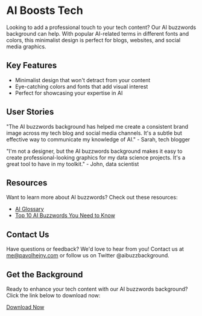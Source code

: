 <!--font:Roboto-->

# AI Boosts Tech

Looking to add a professional touch to your tech content? Our AI buzzwords background can help. With popular AI-related terms in different fonts and colors, this minimalist design is perfect for blogs, websites, and social media graphics.

## Key Features

-   Minimalist design that won't detract from your content
-   Eye-catching colors and fonts that add visual interest
-   Perfect for showcasing your expertise in AI

## User Stories

"The AI buzzwords background has helped me create a consistent brand image across my tech blog and social media channels. It's a subtle but effective way to communicate my knowledge of AI." - Sarah, tech blogger

"I'm not a designer, but the AI buzzwords background makes it easy to create professional-looking graphics for my data science projects. It's a great tool to have in my toolkit." - John, data scientist

## Resources

Want to learn more about AI buzzwords? Check out these resources:

-   [AI Glossary](#)
-   [Top 10 AI Buzzwords You Need to Know](#)

## Contact Us

Have questions or feedback? We'd love to hear from you! Contact us at me@pavolhejny.com or follow us on Twitter @aibuzzbackground.

## Get the Background

Ready to enhance your tech content with our AI buzzwords background? Click the link below to download now:

[Download Now](#)

<!--

Write me content for website with wallpaper which alt text is:

"A minimalist design featuring AI-related buzzwords in different fonts and colors"

The name/title of the page should not be 1:1 copy of the alt text but rather a real content of the website which is using this wallpaper.

- Use markdown format
- Start with heading
- Heading should be short and concise
- The content should look like a real website
- The website should not be about the wallpaper, wallpaper is just a related background
- Heading should be contain work "wallpaper" or "background"
- Include real sections like references, contact, user stories, etc. use things relevant to the page purpose.
- Feel free to use structure like headings, bullets, numbering, blockquotes, paragraphs, horizontal lines, etc.
- You can use formatting like bold or _italic_
- You can include UTF-8 emojis
- Links should be only #hash anchors (and you can refer to the document itself)
- Do not include images


---


# AI Buzzwords Wallpaper for Your Tech Blog

Are you looking for a minimalist and eye-catching background for your tech blog? Look no further than our AI buzzwords wallpaper! Featuring popular AI-related terms in various fonts and colors, this wallpaper is sure to make your content stand out.

## Features

- Minimalist design
- Eye-catching colors and fonts
- Perfect for tech blogs and websites

## User Stories

"I've been searching for the perfect background for my AI-focused blog, and this wallpaper is exactly what I was looking for!" - Sarah, tech blogger

"This wallpaper adds a professional and modern touch to my website. It's the perfect complement to my AI-related content." - John, web developer

## References

Looking for more information on AI buzzwords? Check out these resources:

- [AI Glossary](#)
- [Top 10 AI Buzzwords You Need to Know](#)

## Contact

Have questions or feedback? We'd love to hear from you! Contact us at me@pavolhejny.com or follow us on Twitter @aibuzzwallpaper.

## Get the Wallpaper

Ready to download our AI buzzwords wallpaper? Simply click the link below to get started:

[Download Now](#)


---


Heading should not include word "wallpaper". The website should not be about the wallpaper itself, wallpaper is just a related background, rewrite whole content.


---


# Elevate Your Tech Blog with AI Buzzwords Background

Looking to give your tech blog a professional and modern touch? Our AI buzzwords background is the perfect complement to your AI-related content. Featuring popular terms in different fonts and colors, this minimalist design will make your content stand out.

## Key Features

- Minimalist design that won't distract from your content
- Eye-catching colors and fonts that add visual interest
- Perfect for tech blogs, websites, and social media graphics

## User Stories

"The AI buzzwords background adds a sleek and modern look to my tech blog. It's the perfect backdrop for my AI-focused content." - Sarah, tech blogger

"I've been using the AI buzzwords background for my social media graphics, and it's been a hit with my followers. It's a great way to showcase my expertise in AI." - John, data scientist

## Resources

Want to learn more about AI buzzwords? Check out these resources:

- [AI Glossary](#)
- [Top 10 AI Buzzwords You Need to Know](#)

## Contact Us

Have questions or feedback? We'd love to hear from you! Contact us at me@pavolhejny.com or follow us on Twitter @aibuzzbackground.

## Get the Background

Ready to elevate your tech blog with our AI buzzwords background? Simply click the link below to download:

[Download Now](#)


---


Heading is too long, rewrite whole content.


---


# AI Buzzwords Background for Your Tech Content

Looking to add a touch of professionalism to your tech content? Our AI buzzwords background can help. Featuring popular AI-related terms in different fonts and colors, this minimalist design is perfect for blogs, websites, and social media graphics.

## Key Features

- Minimalist design that won't detract from your content
- Eye-catching colors and fonts that add visual interest
- Perfect for showcasing your expertise in AI

## User Stories

"The AI buzzwords background has been a game-changer for my tech blog. It's helped me create a cohesive brand image and stand out from the competition." - Sarah, tech blogger

"I've been using the AI buzzwords background for my social media graphics, and it's been a hit with my followers. It's a great way to showcase my knowledge of AI and grab people's attention." - John, data scientist

## Resources

Want to learn more about AI buzzwords? Check out these resources:

- [AI Glossary](#)
- [Top 10 AI Buzzwords You Need to Know](#)

## Contact Us

Have questions or feedback? We'd love to hear from you! Contact us at me@pavolhejny.com or follow us on Twitter @aibuzzbackground.

## Get the Background

Ready to elevate your tech content with our AI buzzwords background? Click the link below to download now:

[Download Now](#)


---


Heading is too long, rewrite whole content.


---


# Enhance Your Tech Content with AI Buzzwords

Looking to add a professional touch to your tech content? Our AI buzzwords background can help. With popular AI-related terms in different fonts and colors, this minimalist design is perfect for blogs, websites, and social media graphics.

## Key Features

- Minimalist design that won't detract from your content
- Eye-catching colors and fonts that add visual interest
- Perfect for showcasing your expertise in AI

## User Stories

"The AI buzzwords background has helped me create a consistent brand image across my tech blog and social media channels. It's a subtle but effective way to communicate my knowledge of AI." - Sarah, tech blogger

"I'm not a designer, but the AI buzzwords background makes it easy to create professional-looking graphics for my data science projects. It's a great tool to have in my toolkit." - John, data scientist

## Resources

Want to learn more about AI buzzwords? Check out these resources:

- [AI Glossary](#)
- [Top 10 AI Buzzwords You Need to Know](#)

## Contact Us

Have questions or feedback? We'd love to hear from you! Contact us at me@pavolhejny.com or follow us on Twitter @aibuzzbackground.

## Get the Background

Ready to enhance your tech content with our AI buzzwords background? Click the link below to download now:

[Download Now](#)


---


Write me a Google font which is best fitting for the website.

Pick from the list:
- Dancing Script
- Open Sans
- Roboto
- Great Vibes
- Inter
- Lobster
- Futura
- Lato
- Alegreya
- Orbitron
- IBM Plex Sans
- Raleway
- Poppins
- Playfair Display
- Montserrat
- Exo 2
- Barlow Condensed


Write just the font name nothing else.


---


I recommend using "Roboto" for the website.

-->
